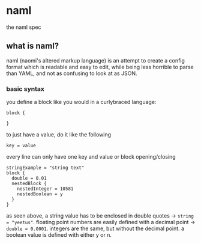 # naml
the naml spec

## what is naml?
naml (naomi's altered markup language) is an attempt to create a config format which is readable and easy to edit, while being less horrible to parse than YAML, and not as confusing to look at as JSON.

### basic syntax

you define a block like you would in a curlybraced language:

```
block {

}
```

to just have a value, do it like the following

```
key = value
```
every line can only have one key and value or block opening/closing

```
stringExample = "string text" 
block {
  double = 0.01
  nestedBlock {
    nestedInteger = 10581
    nestedBoolean = y
  }
}
```
as seen above, a string value has to be enclosed in double quotes -> `string = "yeetus"`. floating point numbers are easily defined with a decimal point -> `double = 0.0001`. integers are the same, but without the decimal point. a boolean value is defined with either y or n.
